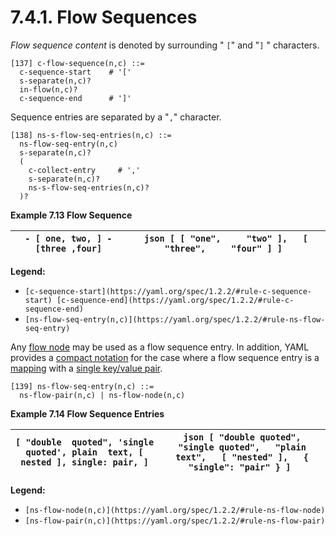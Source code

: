 # 7.4.1. Flow Sequences

*Flow sequence content* is denoted by surrounding " `[`" and "`]` " characters.

```
[137] c-flow-sequence(n,c) ::=
  c-sequence-start    # '['
  s-separate(n,c)?
  in-flow(n,c)?
  c-sequence-end      # ']'
```

Sequence entries are separated by a "`,`" character.

```
[138] ns-s-flow-seq-entries(n,c) ::=
  ns-flow-seq-entry(n,c)
  s-separate(n,c)?
  (
    c-collect-entry     # ','
    s-separate(n,c)?
    ns-s-flow-seq-entries(n,c)?
  )?
```

**Example 7.13 Flow Sequence**

| ``` - [ one, two, ] - [three ,four] ``` | ```json [ [ "one",     "two" ],   [ "three",     "four" ] ] ``` |
| --- | --- |

**Legend:**

- `[c-sequence-start](https://yaml.org/spec/1.2.2/#rule-c-sequence-start) [c-sequence-end](https://yaml.org/spec/1.2.2/#rule-c-sequence-end)`
- `[ns-flow-seq-entry(n,c)](https://yaml.org/spec/1.2.2/#rule-ns-flow-seq-entry)`

Any [flow node](https://yaml.org/spec/1.2.2/#flow-nodes) may be used as a flow sequence entry. In addition, YAML provides a [compact notation](https://yaml.org/spec/1.2.2/#example-flow-mapping-adjacent-values) for the case where a flow sequence entry is a [mapping](https://yaml.org/spec/1.2.2/#mapping) with a [single key/value pair](https://yaml.org/spec/1.2.2/#mapping).

```
[139] ns-flow-seq-entry(n,c) ::=
  ns-flow-pair(n,c) | ns-flow-node(n,c)
```

**Example 7.14 Flow Sequence Entries**

| ``` [ "double  quoted", 'single            quoted', plain  text, [ nested ], single: pair, ] ``` | ```json [ "double quoted",   "single quoted",   "plain text",   [ "nested" ],   { "single": "pair" } ] ``` |
| --- | --- |

**Legend:**

- `[ns-flow-node(n,c)](https://yaml.org/spec/1.2.2/#rule-ns-flow-node)`
- `[ns-flow-pair(n,c)](https://yaml.org/spec/1.2.2/#rule-ns-flow-pair)`